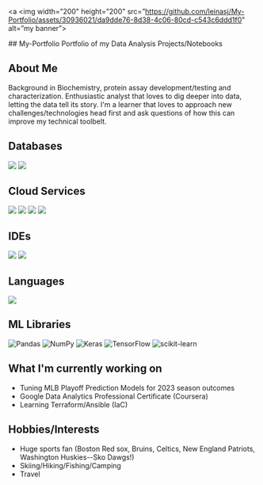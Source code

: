 <p align=”center”>

<a <img width=”200" height=”200" src=”https://github.com/leinasj/My-Portfolio/assets/30936021/da9dde76-8d38-4c06-80cd-c543c6ddd1f0" alt=”my banner”></a>

</p>
## My-Portfolio
Portfolio of my Data Analysis Projects/Notebooks

## About Me
Background in Biochemistry, protein assay development/testing and characterization. Enthusiastic analyst that loves to dig deeper into data, letting the data tell its story. I'm a learner that loves to approach new challenges/technologies head first and ask questions of how this can improve my technical toolbelt.

## Databases
![](https://img.shields.io/badge/mysql-%2300f.svg?style=for-the-badge&logo=mysql&logoColor=white)
![](https://img.shields.io/badge/sqlite-%2307405e.svg?style=for-the-badge&logo=sqlite&logoColor=white)
## Cloud Services
![](https://img.shields.io/badge/AWS-%23FF9900.svg?style=for-the-badge&logo=amazon-aws&logoColor=white)
![](https://img.shields.io/badge/azure-%230072C6.svg?style=for-the-badge&logo=microsoftazure&logoColor=white)
![](https://img.shields.io/badge/GoogleCloud-%234285F4.svg?style=for-the-badge&logo=google-cloud&logoColor=white)
![](https://img.shields.io/badge/Oracle-F80000?style=for-the-badge&logo=oracle&logoColor=white)
## IDEs
![](https://img.shields.io/badge/jupyter-%23FA0F00.svg?style=for-the-badge&logo=jupyter&logoColor=white)
![](https://img.shields.io/badge/Visual%20Studio%20Code-0078d7.svg?style=for-the-badge&logo=visual-studio-code&logoColor=white)
## Languages
![](https://img.shields.io/badge/python-3670A0?style=for-the-badge&logo=python&logoColor=ffdd54)

## ML Libraries
![Pandas](https://img.shields.io/badge/pandas-%23150458.svg?style=for-the-badge&logo=pandas&logoColor=white)
![NumPy](https://img.shields.io/badge/numpy-%23013243.svg?style=for-the-badge&logo=numpy&logoColor=white)
![Keras](https://img.shields.io/badge/Keras-%23D00000.svg?style=for-the-badge&logo=Keras&logoColor=white)
![TensorFlow](https://img.shields.io/badge/TensorFlow-%23FF6F00.svg?style=for-the-badge&logo=TensorFlow&logoColor=white)
![scikit-learn](https://img.shields.io/badge/scikit--learn-%23F7931E.svg?style=for-the-badge&logo=scikit-learn&logoColor=white)

## What I'm currently working on
- Tuning MLB Playoff Prediction Models for 2023 season outcomes
- Google Data Analytics Professional Certificate (Coursera)
- Learning Terraform/Ansible (IaC)

## Hobbies/Interests
- Huge sports fan (Boston Red sox, Bruins, Celtics, New England Patriots, Washington Huskies--Sko Dawgs!) 
- Skiing/Hiking/Fishing/Camping
- Travel
